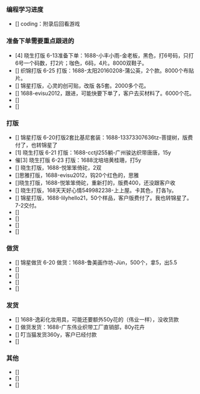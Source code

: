
### 编程学习进度
- [] coding：附录后回看游戏

### 准备下单需要重点跟进的
- [4] 晓生打版 6-13准备下单：1688-小丰小雨-金老板，黑色，打6号码，只打6号一个码数，打2片；咖色，6码，4片。8000双鞋子。
- [] 织锦打版 6-25 打版：1688-太阳20160208-蒲公英，2个款。8000个布贴片。
- [] 锦星打版，心灵的创可贴，改版 各5套。2000多个花。
- [] 1688-evisu2012，跟进，可能快要下单了，客户去买材料了。6000个花。
- [] 
- []




### 打版
- [] 锦星打版 6-20打版2套比基尼套装：1688-13373307636tz-菩提树，版费付了，也转锦星了
- [1] 晓生打版 6-21 打版：1688-cctjl255躺-广州骏达织带唐唐，15y
- 催[3] 晓生打版 6-23 打版：1688沈培培黄桂珊，打5y
- [] 晓生打版，1688-悦笨笨倚砣，2双
- []思雅打版，1688-evisu2012，钩20个红色的，思雅
- []晓生打版，1688-悦笨笨倚砣，重新打的，版费400，还没跟客户收
- [] 晓生打版，168天天好心情549982238-上上屋。卡其色，打各1y。
- [] 锦星打版，1688-lilyhello21，50个样品，客户版费付了。我也转锦星了。7-2交付。
- []
- [] 
- []
- [] 


### 做货
- [] 锦星做货 6-20 做货：1688-鲁美画作坊-Jùn，500个，拿5，出5.5
- [] 
- [] 
- []
- [] 


### 发货
- [] 1688-逸彩化妆用具，可能还要额外50y花的（伟业一样），没收货款
- [] 做货发货：1688-广东伟业织带工厂直销部，80y花卉
- [] 叮当猫发货360y，客户已经付款
- [] 



### 其他
- [] 
- [] 
- [] 






